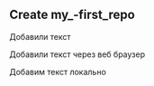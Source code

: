 ## Create my_-first_repo

Добавили текст 

Добавили текст через веб браузер 

Добавим текст локально